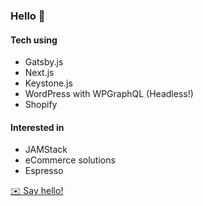 ### Hello 👋
#### Tech using
- Gatsby.js
- Next.js
- Keystone.js
- WordPress with WPGraphQL (Headless!)
- Shopify

#### Interested in
- JAMStack
- eCommerce solutions
- Espresso

[:envelope: Say hello!](mailto:hello@calebfetzer.me)
